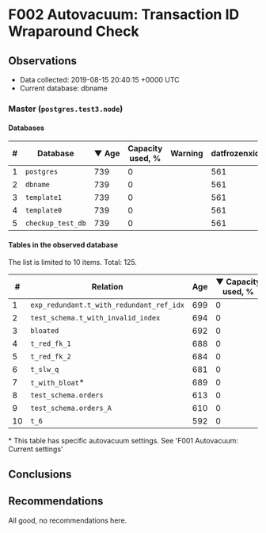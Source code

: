 # F002 Autovacuum: Transaction ID Wraparound Check #

## Observations ##
- Data collected: 2019-08-15 20:40:15 +0000 UTC
- Current database: dbname




### Master (`postgres.test3.node`) ###


#### Databases ####


| \# | Database | &#9660;&nbsp;Age | Capacity used, % | Warning | datfrozenxid |
|--|--------|-----|------------------|---------|--------------|
| 1 |`postgres`|739 |0 |  |561 |
| 2 |`dbname`|739 |0 |  |561 |
| 3 |`template1`|739 |0 |  |561 |
| 4 |`template0`|739 |0 |  |561 |
| 5 |`checkup_test_db`|739 |0 |  |561 |


#### Tables in the observed database ####
The list is limited to 10 items. Total: 125.

| \# | Relation | Age | &#9660;&nbsp;Capacity used, % | Warning |rel_relfrozenxid | toast_relfrozenxid |
|---|-------|-----|------------------|---------|-----------------|--------------------|
| 1 |`exp_redundant.t_with_redundant_ref_idx` |699 |0 |  |601 |0 |
| 2 |`test_schema.t_with_invalid_index` |694 |0 |  |606 |0 |
| 3 |`bloated` |692 |0 |  |608 |0 |
| 4 |`t_red_fk_1` |688 |0 |  |612 |0 |
| 5 |`t_red_fk_2` |684 |0 |  |616 |0 |
| 6 |`t_slw_q` |681 |0 |  |619 |0 |
| 7 |`t_with_bloat`\* |689 |0 |  |611 |0 |
| 8 |`test_schema.orders` |613 |0 |  |687 |0 |
| 9 |`test_schema.orders_A` |610 |0 |  |690 |0 |
| 10 |`t_6` |592 |0 |  |708 |0 |


\* This table has specific autovacuum settings. See 'F001 Autovacuum: Current settings'


## Conclusions ##
 


## Recommendations ##
  All good, no recommendations here.
 

